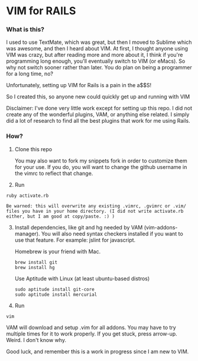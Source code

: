# VIM for RAILS

### What is this?

I used to use TextMate, which was great, but then I moved to Sublime which was
awesome, and then I heard about VIM. At first, I thought anyone using VIM was
crazy, but after reading more and more about it, I think if you're programming long enough, you'll eventually switch
to VIM (or eMacs). So why not switch sooner rather than later. You do plan on being a programmer for a long time, no?

Unfortunately, setting up VIM for Rails is a pain in the a$$S!

So I created this, so anyone new could quickly get up and running with VIM

Disclaimer: I've done very little work except for setting up this repo. I did not create any of the wonderful plugins, VAM, or anything else related. I simply did a lot of research to find all the best plugins that work for me using Rails. 

### How?

1. Clone this repo

    You may also want to fork my snippets fork in order to customize them for your use. If you do, you will want to change the github username in the vimrc to reflect that change.

2. Run
```
ruby activate.rb
```

    Be warned: this will overwrite any existing .vimrc, .gvimrc or .vim/ files you have in your home directory. (I did not write activate.rb either, but I am good at copy/paste. :) )


3. Install dependencies, like git and hg needed by VAM (vim-addons-manager). You will also need syntax checkers installed if you want to use that feature. For example: jslint for javascript.

    Homebrew is your friend with Mac. 
    ```
    brew install git
    brew install hg
    ```
    Use Aptitude with Linux (at least ubuntu-based distros)
    ```
    sudo aptitude install git-core
    sudo aptitude install mercurial
    ```

4. Run 
```
vim
```

VAM will download and setup .vim for all addons. You may have to try multiple
times for it to work properly. If you get stuck, press arrow-up. Weird. I
don't know why.

Good luck, and remember this is a work in progress since I am new to VIM.
